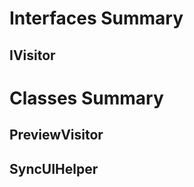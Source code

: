 # Interfaces Summary #

## IVisitor ##

# Classes Summary #

## PreviewVisitor ##

## SyncUIHelper ##